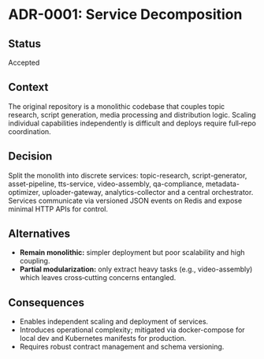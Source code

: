 # ADR-0001: Service Decomposition

## Status
Accepted

## Context
The original repository is a monolithic codebase that couples topic research, script generation, media processing and distribution logic. Scaling individual capabilities independently is difficult and deploys require full‑repo coordination.

## Decision
Split the monolith into discrete services: topic-research, script-generator, asset-pipeline, tts-service, video-assembly, qa-compliance, metadata-optimizer, uploader-gateway, analytics-collector and a central orchestrator. Services communicate via versioned JSON events on Redis and expose minimal HTTP APIs for control.

## Alternatives
- **Remain monolithic:** simpler deployment but poor scalability and high coupling.
- **Partial modularization:** only extract heavy tasks (e.g., video-assembly) which leaves cross‑cutting concerns entangled.

## Consequences
- Enables independent scaling and deployment of services.
- Introduces operational complexity; mitigated via docker-compose for local dev and Kubernetes manifests for production.
- Requires robust contract management and schema versioning.
